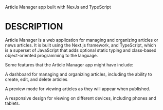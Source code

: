 Article Manager app built with NexJs and TypeScript

# DESCRIPTION
Article Manager is a web application for managing and organizing articles or news articles. It is built using the Next.js framework, and TypeScript, which is a superset of JavaScript that adds optional static typing and class-based object-oriented programming to the language.

Some features that the Article Manager app might have include:

A dashboard for managing and organizing articles, including the ability to create, edit, and delete articles.

A preview mode for viewing articles as they will appear when published.

A responsive design for viewing on different devices, including phones and tablets.
